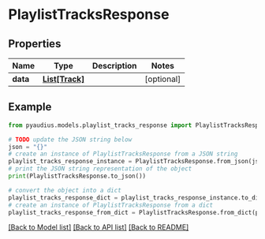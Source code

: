 # PlaylistTracksResponse


## Properties

Name | Type | Description | Notes
------------ | ------------- | ------------- | -------------
**data** | [**List[Track]**](Track.md) |  | [optional] 

## Example

```python
from pyaudius.models.playlist_tracks_response import PlaylistTracksResponse

# TODO update the JSON string below
json = "{}"
# create an instance of PlaylistTracksResponse from a JSON string
playlist_tracks_response_instance = PlaylistTracksResponse.from_json(json)
# print the JSON string representation of the object
print(PlaylistTracksResponse.to_json())

# convert the object into a dict
playlist_tracks_response_dict = playlist_tracks_response_instance.to_dict()
# create an instance of PlaylistTracksResponse from a dict
playlist_tracks_response_from_dict = PlaylistTracksResponse.from_dict(playlist_tracks_response_dict)
```
[[Back to Model list]](../README.md#documentation-for-models) [[Back to API list]](../README.md#documentation-for-api-endpoints) [[Back to README]](../README.md)


